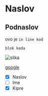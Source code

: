 # Naslov

## Podnaslov

ovo je `in line kod`

``` 
blok koda
```

![slika](https://upload.wikimedia.org/wikipedia/commons/2/20/CedricKipre.jpg)

[google](https://www.google.co.uk/)

- [x] Naslov
- [ ] Ime 
- [x] Kipre

<!-- ovaj dio nije vidljiv na stranici -->
